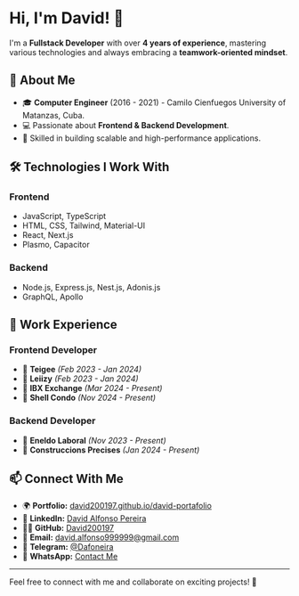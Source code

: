 # Hi, I'm David! 👋

I'm a **Fullstack Developer** with over **4 years of experience**, mastering various technologies and always embracing a **teamwork-oriented mindset**.

## 🚀 About Me

- 🎓 **Computer Engineer** (2016 - 2021) - Camilo Cienfuegos University of Matanzas, Cuba.
- 💻 Passionate about **Frontend & Backend Development**.
- 🚀 Skilled in building scalable and high-performance applications.

## 🛠️ Technologies I Work With

### **Frontend**
- JavaScript, TypeScript
- HTML, CSS, Tailwind, Material-UI
- React, Next.js
- Plasmo, Capacitor

### **Backend**
- Node.js, Express.js, Nest.js, Adonis.js
- GraphQL, Apollo

## 💼 Work Experience

### **Frontend Developer**
- 🏢 **Teigee** _(Feb 2023 - Jan 2024)_
- 🏢 **Leiizy** _(Feb 2023 - Jan 2024)_
- 🏢 **IBX Exchange** _(Mar 2024 - Present)_
- 🏢 **Shell Condo** _(Nov 2024 - Present)_

### **Backend Developer**
- 🏢 **Eneldo Laboral** _(Nov 2023 - Present)_
- 🏢 **Construccions Precises** _(Jan 2024 - Present)_

## 📫 Connect With Me
- 🌍 **Portfolio:** [david200197.github.io/david-portafolio](https://david200197.github.io/david-portafolio)
- 💼 **LinkedIn:** [David Alfonso Pereira](https://www.linkedin.com/in/david-alfonso-pereira-40b350253/)
- 🧑‍💻 **GitHub:** [David200197](https://github.com/David200197)
- 📩 **Email:** [david.alfonso999999@gmail.com](mailto:david.alfonso999999@gmail.com)
- 💬 **Telegram:** [@Dafoneira](https://t.me/Dafoneira)
- 📱 **WhatsApp:** [Contact Me](https://wa.me/qr/ETYTO7EVAJT6F1)

---

Feel free to connect with me and collaborate on exciting projects! 🚀
